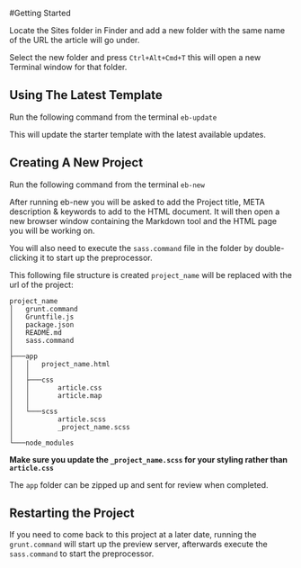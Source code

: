 #Getting Started

Locate the Sites folder in Finder and add a new folder with the same name of the URL the article will go under.

Select the new folder and press ```Ctrl+Alt+Cmd+T``` this will open a new Terminal window for that folder.

## Using The Latest Template

Run the following command from the terminal ```eb-update```

This will update the starter template with the latest available updates.

## Creating A New Project

Run the following command from the terminal ```eb-new```

After running eb-new you will be asked to add the Project title, META description & keywords to add to the HTML document. It will then open a new browser window containing the Markdown tool and the HTML page you will be working on.

You will also need to execute the ```sass.command``` file in the folder by double-clicking it to start up the preprocessor.

This following file structure is created ```project_name``` will be replaced with the url of the project:

```
project_name
│   grunt.command
│   Gruntfile.js
│   package.json
│   README.md
│   sass.command
│
├───app
│   │   project_name.html
│   │
│   ├───css
│   │       article.css
│   │       article.map
│   │
│   └───scss
│           article.scss
│           _project_name.scss
│
└───node_modules
```

**Make sure you update the ```_project_name.scss``` for your styling rather than ```article.css```**

The ```app``` folder can be zipped up and sent for review when completed.

## Restarting the Project

If you need to come back to this project at a later date, running the ```grunt.command``` will start up the preview server, afterwards execute the ```sass.command``` to start the preprocessor.
